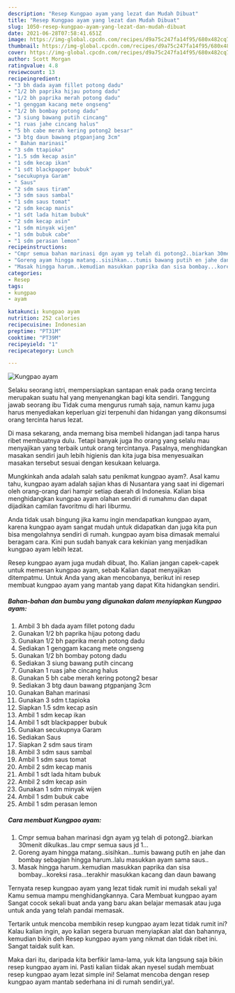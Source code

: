 ```yaml
---
description: "Resep Kungpao ayam yang lezat dan Mudah Dibuat"
title: "Resep Kungpao ayam yang lezat dan Mudah Dibuat"
slug: 1050-resep-kungpao-ayam-yang-lezat-dan-mudah-dibuat
date: 2021-06-28T07:58:41.651Z
image: https://img-global.cpcdn.com/recipes/d9a75c247fa14f95/680x482cq70/kungpao-ayam-foto-resep-utama.jpg
thumbnail: https://img-global.cpcdn.com/recipes/d9a75c247fa14f95/680x482cq70/kungpao-ayam-foto-resep-utama.jpg
cover: https://img-global.cpcdn.com/recipes/d9a75c247fa14f95/680x482cq70/kungpao-ayam-foto-resep-utama.jpg
author: Scott Morgan
ratingvalue: 4.8
reviewcount: 13
recipeingredient:
- "3 bh dada ayam fillet potong dadu"
- "1/2 bh paprika hijau potong dadu"
- "1/2 bh paprika merah potong dadu"
- "1 genggam kacang mete ongseng"
- "1/2 bh bombay potong dadu"
- "3 siung bawang putih cincang"
- "1 ruas jahe cincang halus"
- "5 bh cabe merah kering potong2 besar"
- "3 btg daun bawang ptgpanjang 3cm"
- " Bahan marinasi"
- "3 sdm ttapioka"
- "1.5 sdm kecap asin"
- "1 sdm kecap ikan"
- "1 sdt blackpapper bubuk"
- "secukupnya Garam"
- " Saus"
- "2 sdm saus tiram"
- "3 sdm saus sambal"
- "1 sdm saus tomat"
- "2 sdm kecap manis"
- "1 sdt lada hitam bubuk"
- "2 sdm kecap asin"
- "1 sdm minyak wijen"
- "1 sdm bubuk cabe"
- "1 sdm perasan lemon"
recipeinstructions:
- "Cmpr semua bahan marinasi dgn ayam yg telah di potong2..biarkan 30menit dikulkas..lau cmpr semua saus jd 1..."
- "Goreng ayam hingga matang..sisihkan...tumis bawang putih en jahe dan bombay sebagian hingga harum..lalu masukkan ayam sama saus.."
- "Masak hingga harum..kemudian masukkan paprika dan sisa bombay...koreksi rasa...terakhir masukkan kacang dan daun bawang"
categories:
- Resep
tags:
- kungpao
- ayam

katakunci: kungpao ayam 
nutrition: 252 calories
recipecuisine: Indonesian
preptime: "PT31M"
cooktime: "PT39M"
recipeyield: "1"
recipecategory: Lunch

---
```



![Kungpao ayam](https://img-global.cpcdn.com/recipes/d9a75c247fa14f95/680x482cq70/kungpao-ayam-foto-resep-utama.jpg)

Selaku seorang istri, mempersiapkan santapan enak pada orang tercinta merupakan suatu hal yang menyenangkan bagi kita sendiri. Tanggung jawab seorang ibu Tidak cuma mengurus rumah saja, namun kamu juga harus menyediakan keperluan gizi terpenuhi dan hidangan yang dikonsumsi orang tercinta harus lezat.

Di masa  sekarang, anda memang bisa membeli hidangan jadi tanpa harus ribet membuatnya dulu. Tetapi banyak juga lho orang yang selalu mau menyajikan yang terbaik untuk orang tercintanya. Pasalnya, menghidangkan masakan sendiri jauh lebih higienis dan kita juga bisa menyesuaikan masakan tersebut sesuai dengan kesukaan keluarga. 



Mungkinkah anda adalah salah satu penikmat kungpao ayam?. Asal kamu tahu, kungpao ayam adalah sajian khas di Nusantara yang saat ini digemari oleh orang-orang dari hampir setiap daerah di Indonesia. Kalian bisa menghidangkan kungpao ayam olahan sendiri di rumahmu dan dapat dijadikan camilan favoritmu di hari liburmu.

Anda tidak usah bingung jika kamu ingin mendapatkan kungpao ayam, karena kungpao ayam sangat mudah untuk didapatkan dan juga kita pun bisa mengolahnya sendiri di rumah. kungpao ayam bisa dimasak memalui beragam cara. Kini pun sudah banyak cara kekinian yang menjadikan kungpao ayam lebih lezat.

Resep kungpao ayam juga mudah dibuat, lho. Kalian jangan capek-capek untuk memesan kungpao ayam, sebab Kalian dapat menyajikan ditempatmu. Untuk Anda yang akan mencobanya, berikut ini resep membuat kungpao ayam yang mantab yang dapat Kita hidangkan sendiri.

<!--inarticleads1-->

##### Bahan-bahan dan bumbu yang digunakan dalam menyiapkan Kungpao ayam:

1. Ambil 3 bh dada ayam fillet potong dadu
1. Gunakan 1/2 bh paprika hijau potong dadu
1. Gunakan 1/2 bh paprika merah potong dadu
1. Sediakan 1 genggam kacang mete ongseng
1. Gunakan 1/2 bh bombay potong dadu
1. Sediakan 3 siung bawang putih cincang
1. Gunakan 1 ruas jahe cincang halus
1. Gunakan 5 bh cabe merah kering potong2 besar
1. Sediakan 3 btg daun bawang ptgpanjang 3cm
1. Gunakan  Bahan marinasi
1. Gunakan 3 sdm t.tapioka
1. Siapkan 1.5 sdm kecap asin
1. Ambil 1 sdm kecap ikan
1. Ambil 1 sdt blackpapper bubuk
1. Gunakan secukupnya Garam
1. Sediakan  Saus
1. Siapkan 2 sdm saus tiram
1. Ambil 3 sdm saus sambal
1. Ambil 1 sdm saus tomat
1. Ambil 2 sdm kecap manis
1. Ambil 1 sdt lada hitam bubuk
1. Ambil 2 sdm kecap asin
1. Gunakan 1 sdm minyak wijen
1. Ambil 1 sdm bubuk cabe
1. Ambil 1 sdm perasan lemon




<!--inarticleads2-->

##### Cara membuat Kungpao ayam:

1. Cmpr semua bahan marinasi dgn ayam yg telah di potong2..biarkan 30menit dikulkas..lau cmpr semua saus jd 1...
1. Goreng ayam hingga matang..sisihkan...tumis bawang putih en jahe dan bombay sebagian hingga harum..lalu masukkan ayam sama saus..
1. Masak hingga harum..kemudian masukkan paprika dan sisa bombay...koreksi rasa...terakhir masukkan kacang dan daun bawang




Ternyata resep kungpao ayam yang lezat tidak rumit ini mudah sekali ya! Kamu semua mampu menghidangkannya. Cara Membuat kungpao ayam Sangat cocok sekali buat anda yang baru akan belajar memasak atau juga untuk anda yang telah pandai memasak.

Tertarik untuk mencoba membikin resep kungpao ayam lezat tidak rumit ini? Kalau kalian ingin, ayo kalian segera buruan menyiapkan alat dan bahannya, kemudian bikin deh Resep kungpao ayam yang nikmat dan tidak ribet ini. Sangat taidak sulit kan. 

Maka dari itu, daripada kita berfikir lama-lama, yuk kita langsung saja bikin resep kungpao ayam ini. Pasti kalian tiidak akan nyesel sudah membuat resep kungpao ayam lezat simple ini! Selamat mencoba dengan resep kungpao ayam mantab sederhana ini di rumah sendiri,ya!.

